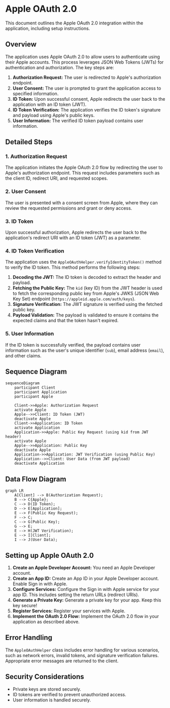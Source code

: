 # Apple OAuth 2.0

This document outlines the Apple OAuth 2.0 integration within the application, including setup instructions.

## Overview

The application uses Apple OAuth 2.0 to allow users to authenticate using their Apple accounts. This process leverages JSON Web Tokens (JWTs) for authentication and authorization. The key steps are:

1. **Authorization Request:** The user is redirected to Apple's authorization endpoint.
2. **User Consent:** The user is prompted to grant the application access to specified information.
3. **ID Token:** Upon successful consent, Apple redirects the user back to the application with an ID token (JWT).
4. **ID Token Verification:** The application verifies the ID token's signature and payload using Apple's public keys.
5. **User Information:** The verified ID token payload contains user information.

## Detailed Steps

### 1. Authorization Request

The application initiates the Apple OAuth 2.0 flow by redirecting the user to Apple's authorization endpoint. This request includes parameters such as the client ID, redirect URI, and requested scopes.

### 2. User Consent

The user is presented with a consent screen from Apple, where they can review the requested permissions and grant or deny access.

### 3. ID Token

Upon successful authorization, Apple redirects the user back to the application's redirect URI with an ID token (JWT) as a parameter.

### 4. ID Token Verification

The application uses the `AppleOAuthHelper.verifyIdentityToken()` method to verify the ID token. This method performs the following steps:

1. **Decoding the JWT:** The ID token is decoded to extract the header and payload.
2. **Fetching the Public Key:** The `kid` (key ID) from the JWT header is used to fetch the corresponding public key from Apple's JWKS (JSON Web Key Set) endpoint (`https://appleid.apple.com/auth/keys`).
3. **Signature Verification:** The JWT signature is verified using the fetched public key.
4. **Payload Validation:** The payload is validated to ensure it contains the expected claims and that the token hasn't expired.

### 5. User Information

If the ID token is successfully verified, the payload contains user information such as the user's unique identifier (`sub`), email address (`email`), and other claims.

## Sequence Diagram

```mermaid
sequenceDiagram
    participant Client
    participant Application
    participant Apple

    Client->>Apple: Authorization Request
    activate Apple
    Apple-->>Client: ID Token (JWT)
    deactivate Apple
    Client->>Application: ID Token
    activate Application
    Application->>Apple: Public Key Request (using kid from JWT header)
    activate Apple
    Apple-->>Application: Public Key
    deactivate Apple
    Application->>Application: JWT Verification (using Public Key)
    Application-->>Client: User Data (from JWT payload)
    deactivate Application
```

## Data Flow Diagram

```mermaid
graph LR
    A[Client] --> B(Authorization Request);
    B --> C{Apple};
    C --> D(ID Token);
    D --> E[Application];
    E --> F(Public Key Request);
    F --> C;
    C --> G(Public Key);
    G --> E;
    E --> H(JWT Verification);
    E --> I[Client];
    I --> J(User Data);
```

## Setting up Apple OAuth 2.0

1. **Create an Apple Developer Account:** You need an Apple Developer account.
2. **Create an App ID:** Create an App ID in your Apple Developer account. Enable Sign in with Apple.
3. **Configure Services:** Configure the Sign in with Apple service for your app ID. This includes setting the return URLs (redirect URIs).
4. **Generate a Private Key:** Generate a private key for your app. Keep this key secure!
5. **Register Services:** Register your services with Apple.
6. **Implement the OAuth 2.0 Flow:** Implement the OAuth 2.0 flow in your application as described above.

## Error Handling

The `AppleOAuthHelper` class includes error handling for various scenarios, such as network errors, invalid tokens, and signature verification failures. Appropriate error messages are returned to the client.

## Security Considerations

- Private keys are stored securely.
- ID tokens are verified to prevent unauthorized access.
- User information is handled securely.
